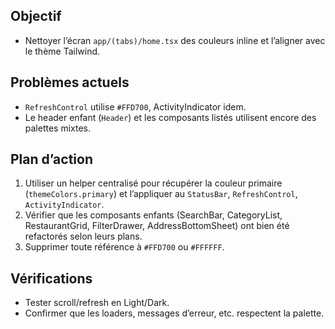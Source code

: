 ## Objectif
- Nettoyer l’écran `app/(tabs)/home.tsx` des couleurs inline et l’aligner avec le thème Tailwind.

## Problèmes actuels
- `RefreshControl` utilise `#FFD700`, ActivityIndicator idem.
- Le header enfant (`Header`) et les composants listés utilisent encore des palettes mixtes.

## Plan d’action
1. Utiliser un helper centralisé pour récupérer la couleur primaire (`themeColors.primary`) et l’appliquer au `StatusBar`, `RefreshControl`, `ActivityIndicator`.
2. Vérifier que les composants enfants (SearchBar, CategoryList, RestaurantGrid, FilterDrawer, AddressBottomSheet) ont bien été refactorés selon leurs plans.
3. Supprimer toute référence à `#FFD700` ou `#FFFFFF`.

## Vérifications
- Tester scroll/refresh en Light/Dark.
- Confirmer que les loaders, messages d’erreur, etc. respectent la palette.
